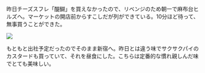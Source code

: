 昨日チーズスフレ「醍醐」を買えなかったので、リベンジのため朝一で麻布台ヒルズへ。マーケットの開店前からすこしだが列ができている。10分ほど待って、無事買うことができた。

![](https://photos.old.apkas.net/medium/202405/20240527-101858.webp)

もともと出社予定だったのでそのまま新宿へ。昨日とは違う味でサクサクパイのカスタードも買っていて、それを昼食にした。こちらは定番的な慣れ親しんだ味でとても美味しい。
